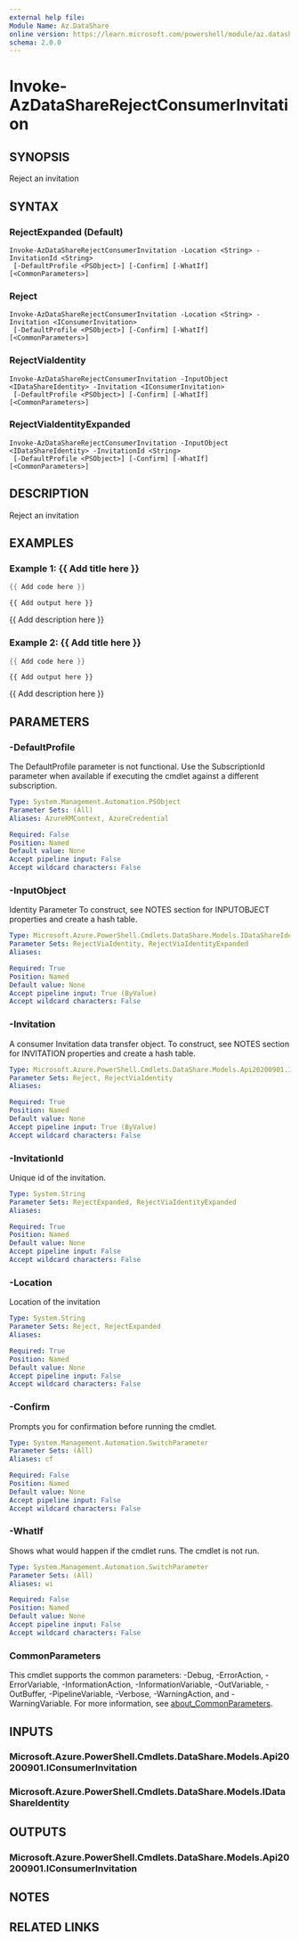 ```yaml
---
external help file:
Module Name: Az.DataShare
online version: https://learn.microsoft.com/powershell/module/az.datashare/invoke-azdatasharerejectconsumerinvitation
schema: 2.0.0
---
```


# Invoke-AzDataShareRejectConsumerInvitation

## SYNOPSIS
Reject an invitation

## SYNTAX

### RejectExpanded (Default)
```
Invoke-AzDataShareRejectConsumerInvitation -Location <String> -InvitationId <String>
 [-DefaultProfile <PSObject>] [-Confirm] [-WhatIf] [<CommonParameters>]
```

### Reject
```
Invoke-AzDataShareRejectConsumerInvitation -Location <String> -Invitation <IConsumerInvitation>
 [-DefaultProfile <PSObject>] [-Confirm] [-WhatIf] [<CommonParameters>]
```

### RejectViaIdentity
```
Invoke-AzDataShareRejectConsumerInvitation -InputObject <IDataShareIdentity> -Invitation <IConsumerInvitation>
 [-DefaultProfile <PSObject>] [-Confirm] [-WhatIf] [<CommonParameters>]
```

### RejectViaIdentityExpanded
```
Invoke-AzDataShareRejectConsumerInvitation -InputObject <IDataShareIdentity> -InvitationId <String>
 [-DefaultProfile <PSObject>] [-Confirm] [-WhatIf] [<CommonParameters>]
```

## DESCRIPTION
Reject an invitation

## EXAMPLES

### Example 1: {{ Add title here }}
```powershell
{{ Add code here }}
```

```output
{{ Add output here }}
```

{{ Add description here }}

### Example 2: {{ Add title here }}
```powershell
{{ Add code here }}
```

```output
{{ Add output here }}
```

{{ Add description here }}

## PARAMETERS

### -DefaultProfile
The DefaultProfile parameter is not functional.
Use the SubscriptionId parameter when available if executing the cmdlet against a different subscription.

```yaml
Type: System.Management.Automation.PSObject
Parameter Sets: (All)
Aliases: AzureRMContext, AzureCredential

Required: False
Position: Named
Default value: None
Accept pipeline input: False
Accept wildcard characters: False
```

### -InputObject
Identity Parameter
To construct, see NOTES section for INPUTOBJECT properties and create a hash table.

```yaml
Type: Microsoft.Azure.PowerShell.Cmdlets.DataShare.Models.IDataShareIdentity
Parameter Sets: RejectViaIdentity, RejectViaIdentityExpanded
Aliases:

Required: True
Position: Named
Default value: None
Accept pipeline input: True (ByValue)
Accept wildcard characters: False
```

### -Invitation
A consumer Invitation data transfer object.
To construct, see NOTES section for INVITATION properties and create a hash table.

```yaml
Type: Microsoft.Azure.PowerShell.Cmdlets.DataShare.Models.Api20200901.IConsumerInvitation
Parameter Sets: Reject, RejectViaIdentity
Aliases:

Required: True
Position: Named
Default value: None
Accept pipeline input: True (ByValue)
Accept wildcard characters: False
```

### -InvitationId
Unique id of the invitation.

```yaml
Type: System.String
Parameter Sets: RejectExpanded, RejectViaIdentityExpanded
Aliases:

Required: True
Position: Named
Default value: None
Accept pipeline input: False
Accept wildcard characters: False
```

### -Location
Location of the invitation

```yaml
Type: System.String
Parameter Sets: Reject, RejectExpanded
Aliases:

Required: True
Position: Named
Default value: None
Accept pipeline input: False
Accept wildcard characters: False
```

### -Confirm
Prompts you for confirmation before running the cmdlet.

```yaml
Type: System.Management.Automation.SwitchParameter
Parameter Sets: (All)
Aliases: cf

Required: False
Position: Named
Default value: None
Accept pipeline input: False
Accept wildcard characters: False
```

### -WhatIf
Shows what would happen if the cmdlet runs.
The cmdlet is not run.

```yaml
Type: System.Management.Automation.SwitchParameter
Parameter Sets: (All)
Aliases: wi

Required: False
Position: Named
Default value: None
Accept pipeline input: False
Accept wildcard characters: False
```

### CommonParameters
This cmdlet supports the common parameters: -Debug, -ErrorAction, -ErrorVariable, -InformationAction, -InformationVariable, -OutVariable, -OutBuffer, -PipelineVariable, -Verbose, -WarningAction, and -WarningVariable. For more information, see [about_CommonParameters](http://go.microsoft.com/fwlink/?LinkID=113216).

## INPUTS

### Microsoft.Azure.PowerShell.Cmdlets.DataShare.Models.Api20200901.IConsumerInvitation

### Microsoft.Azure.PowerShell.Cmdlets.DataShare.Models.IDataShareIdentity

## OUTPUTS

### Microsoft.Azure.PowerShell.Cmdlets.DataShare.Models.Api20200901.IConsumerInvitation

## NOTES

## RELATED LINKS

